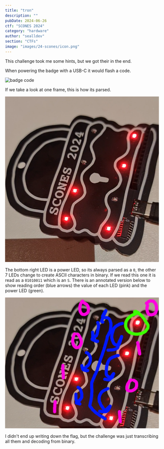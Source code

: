 ```yaml
---
title: "tron"
description: ""
pubDate: 2024-06-26
ctf: "SCONES 2024"
category: "hardware"
author: "sealldev"
section: "CTFs"
image: "images/24-scones/icon.png"
---
```


This challenge took me some hints, but we got their in the end.

When powering the badge with a USB-C it would flash a code.

![badge code](images/24-scones/badge.gif)

If we take a look at one frame, this is how its parsed.

![badge frame](images/24-scones/badgeframe.png)

The bottom right LED is a power LED, so its always parsed as a `0`, the other 7 LEDs change to create ASCII characters in binary. If we read this one it is read as a `01010011` which is an `S`. There is an annotated version below to show reading order (blue arrows) the value of each LED (pink) and the power LED (green).

![badge frame annotated](images/24-scones/badgeframeannotated.png)

I didn't end up writing down the flag, but the challenge was just transcribing all them and decoding from binary.